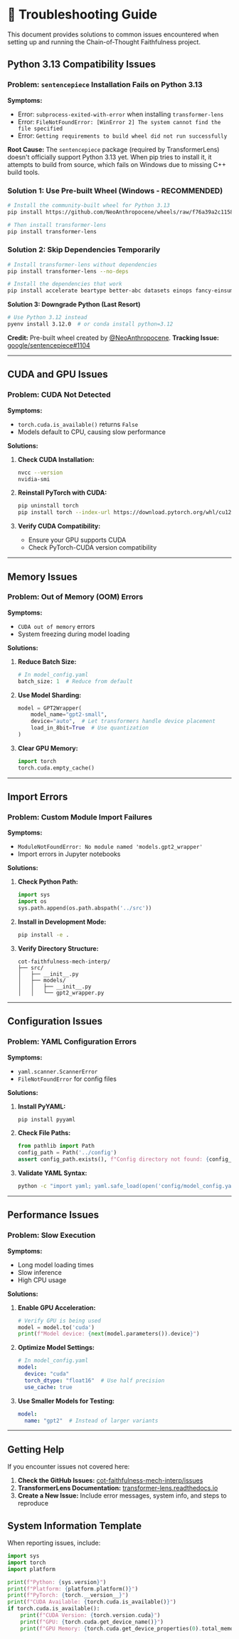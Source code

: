 # 🔧 Troubleshooting Guide

This document provides solutions to common issues encountered when setting up and running the Chain-of-Thought Faithfulness project.

## Python 3.13 Compatibility Issues

### Problem: `sentencepiece` Installation Fails on Python 3.13

**Symptoms:**

- Error: `subprocess-exited-with-error` when installing `transformer-lens`
- Error: `FileNotFoundError: [WinError 2] The system cannot find the file specified`
- Error: `Getting requirements to build wheel did not run successfully`

**Root Cause:**
The `sentencepiece` package (required by TransformerLens) doesn't officially support Python 3.13 yet. When pip tries to install it, it attempts to build from source, which fails on Windows due to missing C++ build tools.

### **Solution 1: Use Pre-built Wheel (Windows - RECOMMENDED)**

```bash
# Install the community-built wheel for Python 3.13
pip install https://github.com/NeoAnthropocene/wheels/raw/f76a39a2c1158b9c8ffcfdc7c0f914f5d2835256/sentencepiece-0.2.1-cp313-cp313-win_amd64.whl

# Then install transformer-lens
pip install transformer-lens
```

### **Solution 2: Skip Dependencies Temporarily**

```bash
# Install transformer-lens without dependencies
pip install transformer-lens --no-deps

# Install the dependencies that work
pip install accelerate beartype better-abc datasets einops fancy-einsum jaxtyping rich transformers
```

**Solution 3: Downgrade Python (Last Resort)**

```bash
# Use Python 3.12 instead
pyenv install 3.12.0  # or conda install python=3.12
```

**Credit:** Pre-built wheel created by [@NeoAnthropocene](https://github.com/NeoAnthropocene). 
**Tracking Issue:** [google/sentencepiece#1104](https://github.com/google/sentencepiece/issues/1104)

---

## CUDA and GPU Issues

### Problem: CUDA Not Detected

**Symptoms:**
- `torch.cuda.is_available()` returns `False`
- Models default to CPU, causing slow performance

**Solutions:**

1. **Check CUDA Installation:**
   ```bash
   nvcc --version
   nvidia-smi
   ```

2. **Reinstall PyTorch with CUDA:**
   ```bash
   pip uninstall torch
   pip install torch --index-url https://download.pytorch.org/whl/cu121
   ```

3. **Verify CUDA Compatibility:**
   - Ensure your GPU supports CUDA
   - Check PyTorch-CUDA version compatibility

---

## Memory Issues

### Problem: Out of Memory (OOM) Errors

**Symptoms:**
- `CUDA out of memory` errors
- System freezing during model loading

**Solutions:**

1. **Reduce Batch Size:**
   ```python
   # In model_config.yaml
   batch_size: 1  # Reduce from default
   ```

2. **Use Model Sharding:**
   ```python
   model = GPT2Wrapper(
       model_name="gpt2-small",
       device="auto",  # Let transformers handle device placement
       load_in_8bit=True  # Use quantization
   )
   ```

3. **Clear GPU Memory:**
   ```python
   import torch
   torch.cuda.empty_cache()
   ```

---

## Import Errors

### Problem: Custom Module Import Failures

**Symptoms:**
- `ModuleNotFoundError: No module named 'models.gpt2_wrapper'`
- Import errors in Jupyter notebooks

**Solutions:**

1. **Check Python Path:**
   ```python
   import sys
   import os
   sys.path.append(os.path.abspath('../src'))
   ```

2. **Install in Development Mode:**
   ```bash
   pip install -e .
   ```

3. **Verify Directory Structure:**
   ```
   cot-faithfulness-mech-interp/
   ├── src/
   │   ├── __init__.py
   │   ├── models/
   │   │   ├── __init__.py
   │   │   └── gpt2_wrapper.py
   ```

---

## Configuration Issues

### Problem: YAML Configuration Errors

**Symptoms:**
- `yaml.scanner.ScannerError`
- `FileNotFoundError` for config files

**Solutions:**

1. **Install PyYAML:**
   ```bash
   pip install pyyaml
   ```

2. **Check File Paths:**

   ```python
   from pathlib import Path
   config_path = Path('../config')
   assert config_path.exists(), f"Config directory not found: {config_path}"
   ```

3. **Validate YAML Syntax:**

   ```bash
   python -c "import yaml; yaml.safe_load(open('config/model_config.yaml'))"
   ```

---

## Performance Issues

### Problem: Slow Execution

**Symptoms:**

- Long model loading times
- Slow inference
- High CPU usage

**Solutions:**

1. **Enable GPU Acceleration:**

   ```python
   # Verify GPU is being used
   model = model.to('cuda')
   print(f"Model device: {next(model.parameters()).device}")
   ```

2. **Optimize Model Settings:**

   ```yaml
   # In model_config.yaml
   model:
     device: "cuda"
     torch_dtype: "float16"  # Use half precision
     use_cache: true
   ```

3. **Use Smaller Models for Testing:**

   ```yaml
   model:
     name: "gpt2"  # Instead of larger variants
   ```

---

## Getting Help

If you encounter issues not covered here:

1. **Check the GitHub Issues:** [cot-faithfulness-mech-interp/issues](https://github.com/ashioyajotham/cot-faithfulness-mech-interp/issues)
2. **TransformerLens Documentation:** [transformer-lens.readthedocs.io](https://transformer-lens.readthedocs.io/)
3. **Create a New Issue:** Include error messages, system info, and steps to reproduce

## System Information Template

When reporting issues, include:

```python
import sys
import torch
import platform

print(f"Python: {sys.version}")
print(f"Platform: {platform.platform()}")
print(f"PyTorch: {torch.__version__}")
print(f"CUDA Available: {torch.cuda.is_available()}")
if torch.cuda.is_available():
    print(f"CUDA Version: {torch.version.cuda}")
    print(f"GPU: {torch.cuda.get_device_name()}")
    print(f"GPU Memory: {torch.cuda.get_device_properties(0).total_memory / 1e9:.1f} GB")
```
